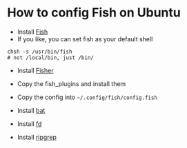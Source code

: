 # How to config Fish on Ubuntu

- Install [Fish](https://fishshell.com/)
- If you like, you can set fish as your default shell

```
chsh -s /usr/bin/fish
# not /local/bin, just /bin/
```

- Install [Fisher](https://github.com/jorgebucaran/fisher#installation)

- Copy the fish_plugins and install them

- Copy the config into `~/.config/fish/config.fish`

- Install [bat](https://github.com/sharkdp/bat#installation)

- Install [fd](https://github.com/sharkdp/fd#installation)

- Install [ripgrep](https://github.com/BurntSushi/ripgrep#installation)
